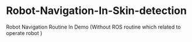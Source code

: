 # Robot-Navigation-In-Skin-detection
Robot Navigation Routine In Demo (Without ROS routine which related to operate robot )
